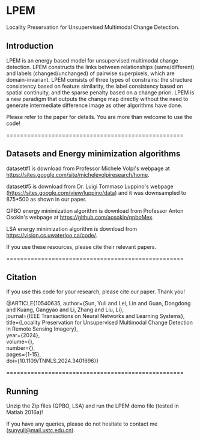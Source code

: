 # LPEM
Locality Preservation for Unsupervised Multimodal Change Detection. 

## Introduction

LPEM is an energy based model for unsupervised multimodal change detection. LPEM constructs the links between relationships (same/different) and labels (changed/unchanged) of pairwise superpixels, which are domain-invariant. LPEM consists of three types of constrains: the structure consistency based on feature similarity, the label consistency based on spatial continuity, and the sparse penalty based on a change priori. LPEM is a new paradigm that outputs the change map directly without the need to generate intermediate difference image as other algorithms have done.

Please refer to the paper for details. You are more than welcome to use the code! 

===================================================

## Datasets and Energy minimization algorithms

dataset#1 is download from Professor Michele Volpi's webpage at https://sites.google.com/site/michelevolpiresearch/home.

dataset#5 is download from Dr. Luigi Tommaso Luppino's webpage (https://sites.google.com/view/luppino/data) and it was downsampled to 875*500 as shown in our paper.

QPBO energy minimization algorithm is download from Professor Anton Osokin's webpage at https://github.com/aosokin/qpboMex.

LSA energy minimization algorithm is download from https://vision.cs.uwaterloo.ca/code/.

If you use these resources, please cite their relevant papers.

===================================================

## Citation

If you use this code for your research, please cite our paper. Thank you!

@ARTICLE{10540635,
  author={Sun, Yuli and Lei, Lin and Guan, Dongdong and Kuang, Gangyao and Li, Zhang and Liu, Li},  
  journal={IEEE Transactions on Neural Networks and Learning Systems},   
  title={Locality Preservation for Unsupervised Multimodal Change Detection in Remote Sensing Imagery},   
  year={2024},  
  volume={},  
  number={},  
  pages={1-15},  
 doi={10.1109/TNNLS.2024.3401696}}

===================================================

## Running

Unzip the Zip files (QPBO, LSA) and run the LPEM demo file (tested in Matlab 2016a)! 

If you have any queries, please do not hesitate to contact me (sunyuli@mail.ustc.edu.cn).
